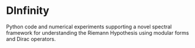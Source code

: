 # DInfinity
Python code and numerical experiments supporting a novel spectral framework for understanding the Riemann Hypothesis using modular forms and Dirac operators.
